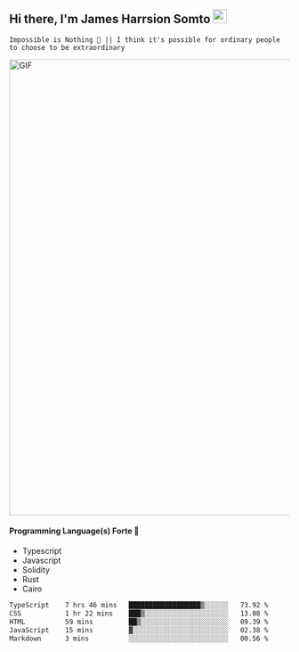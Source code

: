 ## Hi there, I'm James Harrsion Somto <img src="https://media.giphy.com/media/hvRJCLFzcasrR4ia7z/giphy.gif" width="25px">

`Impossible is Nothing 🚀 || I think it's possible for ordinary people to choose to be extraordinary`

 
<img align="center" alt="GIF" src="https://github.com/Gapur/Gapur/blob/master/coding.gif?raw=true" width="818px" height="818px" />


#### Programming Language(s) Forte 🚀
- Typescript
- Javascript
- Solidity
- Rust
- Cairo



<!--START_SECTION:waka-->

```txt
TypeScript    7 hrs 46 mins   ██████████████████▒░░░░░░   73.92 %
CSS           1 hr 22 mins    ███▒░░░░░░░░░░░░░░░░░░░░░   13.08 %
HTML          59 mins         ██▒░░░░░░░░░░░░░░░░░░░░░░   09.39 %
JavaScript    15 mins         ▓░░░░░░░░░░░░░░░░░░░░░░░░   02.38 %
Markdown      3 mins          ░░░░░░░░░░░░░░░░░░░░░░░░░   00.56 %
```

<!--END_SECTION:waka-->
<br />
<br />
<br />







